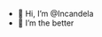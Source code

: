 - 👋 Hi, I’m @Incandela
- 👀 I’m the better

<!---
Incandela/Incandela is a ✨ special ✨ repository because its `README.md` (this file) appears on your GitHub profile.
You can click the Preview link to take a look at your changes.
--->
